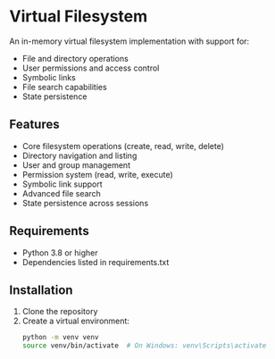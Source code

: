 # Virtual Filesystem

An in-memory virtual filesystem implementation with support for:
- File and directory operations
- User permissions and access control
- Symbolic links
- File search capabilities
- State persistence

## Features
- Core filesystem operations (create, read, write, delete)
- Directory navigation and listing
- User and group management
- Permission system (read, write, execute)
- Symbolic link support
- Advanced file search
- State persistence across sessions

## Requirements
- Python 3.8 or higher
- Dependencies listed in requirements.txt

## Installation
1. Clone the repository
2. Create a virtual environment:
   ```bash
   python -m venv venv
   source venv/bin/activate  # On Windows: venv\Scripts\activate